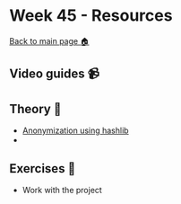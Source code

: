 # Week 45 - Resources

[Back to main page :house:](https://github.com/kokchun/Databehandling-21)

## Video guides :video_camera:



## Theory :book:

- [Anonymization using hashlib](https://towardsdatascience.com/anonymise-sensitive-data-in-a-pandas-dataframe-column-with-hashlib-8e7ef397d91f)
- 

## Exercises :running:

- Work with the project